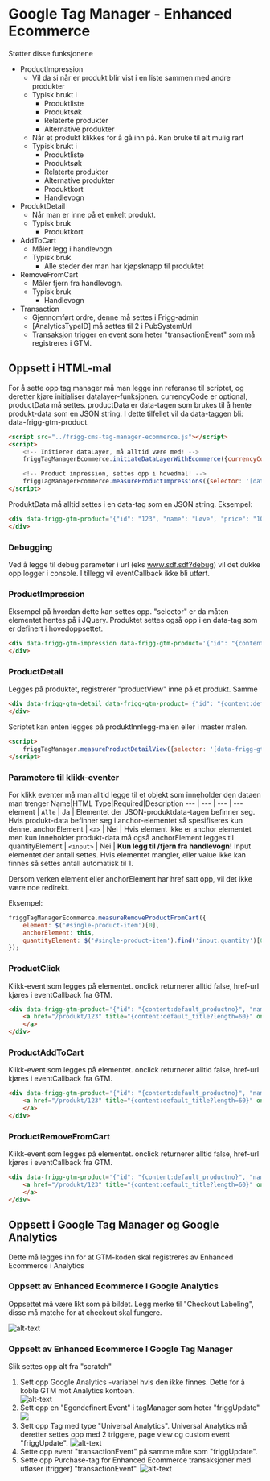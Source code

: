 # Google Tag Manager - Enhanced Ecommerce #

Støtter disse funksjonene
- ProductImpression 
    - Vil da si når er produkt blir vist i en liste sammen med andre produkter
    - Typisk brukt i
        - Produktliste
        - Produktsøk
        - Relaterte produkter
        - Alternative produkter
    - Når et produkt klikkes for å gå inn på. Kan bruke til alt mulig rart
    - Typisk brukt i
        - Produktliste
        - Produktsøk
        - Relaterte produkter
        - Alternative produkter
        - Produktkort
        - Handlevogn
- ProduktDetail
    - Når man er inne på et enkelt produkt.
    - Typisk bruk
        - Produktkort
- AddToCart
    - Måler legg i handlevogn
    - Typisk bruk
        - Alle steder der man har kjøpsknapp til produktet
- RemoveFromCart
    - Måler fjern fra handlevogn.
    - Typisk bruk
        - Handlevogn
- Transaction
    - Gjennomført ordre, denne må settes i Frigg-admin
    - [AnalyticsTypeID] må settes til 2 i PubSystemUrl
    - Transaksjon trigger en event som heter "transactionEvent" som må registreres i GTM.

## Oppsett i HTML-mal ##
For å sette opp tag manager må man legge inn referanse til scriptet, og deretter kjøre initialiser datalayer-funksjonen.
currencyCode er optional, productData må settes. productData er data-tagen som brukes til å hente produkt-data som en JSON string. I dette tilfellet vil da data-taggen bli: data-frigg-gtm-product.
```html
<script src="../frigg-cms-tag-manager-ecommerce.js"></script>
<script>
    <!-- Initierer dataLayer, må alltid være med! -->
    friggTagManagerEcommerce.initiateDataLayerWithEcommerce({currencyCode: 'NOK', productData: 'friggGtmProduct'});

    <!-- Product impression, settes opp i hovedmal! -->
    friggTagManagerEcommerce.measureProductImpressions({selector: '[data-frigg-gtm-impression]'});
</script>
```

ProduktData må alltid settes i en data-tag som en JSON string. Eksempel:
```html
<div data-frigg-gtm-product='{"id": "123", "name": "Løve", "price": "100.00", "brand": "Afrika", "category": "Dyr", "variant": "Hann", "list": "Produktsøk"}'>
</div>
```

### Debugging ###
Ved å legge til debug parameter i url (eks www.sdf.sdf?debug) vil det dukke opp logger i console. I tillegg vil eventCallback ikke bli utført.

### ProductImpression ###
Eksempel på hvordan dette kan settes opp. "selector" er da måten elementet hentes på i JQuery. Produktet settes også opp i en data-tag som er definert i hovedoppsettet.
```html
<div data-frigg-gtm-impression data-frigg-gtm-product='{"id": "{content:default_productno}", "name": "{content:default_title}", "price": "{insert:netpricecleanhtml}", "brand": "", "category": "", "variant": "", "list": "Produktsøk"}'>
</div>
```

### ProductDetail ###
Legges på produktet, registrerer "productView" inne på et produkt.
Samme 
```html
<div data-frigg-gtm-detail data-frigg-gtm-product='{"id": "{content:default_productno}", "name": "{content:default_title}", "price": "{insert:netpricecleanhtml}", "brand": "", "category": "", "variant": "", "list": "Produktsøk"}'>
</div>
```

Scriptet kan enten legges på produktInnlegg-malen eller i master malen.
```html
<script>
    friggTagManager.measureProductDetailView({selector: '[data-frigg-gtm-detail]'});
</script>
```

### Parametere til klikk-eventer ###
For klikk eventer må man alltid legge til et objekt som inneholder den dataen man trenger
Name|HTML Type|Required|Description
--- | --- | --- | ---
element | `Alle` | Ja | Elementet der JSON-produktdata-tagen befinner seg. Hvis produkt-data befinner seg i anchor-elementet så spesifiseres kun denne.
anchorElement | `<a>` | Nei | Hvis element ikke er anchor elementet men kun inneholder produkt-data må også anchorElement legges til
quantityElement | `<input>` | Nei | **Kun legg til /fjern fra handlevogn!** Input elementet der antall settes. Hvis elementet mangler, eller value ikke kan finnes så settes antall automatisk til 1.

Dersom verken element eller anchorElement har href satt opp, vil det ikke være noe redirekt.

Eksempel: 
```javascript
friggTagManagerEcommerce.measureRemoveProductFromCart({
    element: $('#single-product-item')[0], 
    anchorElement: this, 
    quantityElement: $('#single-product-item').find('input.quantity')[0]
});
```

### ProductClick ###
Klikk-event som legges på elementet. onclick returnerer alltid false, href-url kjøres i eventCallback fra GTM. 

```html
<div data-frigg-gtm-product='{"id": "{content:default_productno}", "name": "{content:default_title}", "price": "{insert:netpricecleanhtml}", "brand": "", "category": "", "variant": ""'>
    <a href="/produkt/123" title="{content:default_title?length=60}" onclick="return friggTagManagerEcommerce.measureProductClick({element: this.parentElement, anchorElement: this})">
    </a>
</div>
```

### ProductAddToCart ##
Klikk-event som legges på elementet. onclick returnerer alltid false, href-url kjøres i eventCallback fra GTM. 

```html
<div data-frigg-gtm-product='{"id": "{content:default_productno}", "name": "{content:default_title}", "price": "{insert:netpricecleanhtml}", "brand": "", "category": "", "variant": ""'>
    <a href="/produkt/123" title="{content:default_title?length=60}" onclick="return friggTagManagerEcommerce.measureaddProductToCart({element: this.parentElement, anchorElement: this, quantityElement: this.parentElement.children[2]})">
    </a>
</div>
```

### ProductRemoveFromCart ###
Klikk-event som legges på elementet. onclick returnerer alltid false, href-url kjøres i eventCallback fra GTM. 

```html
<div data-frigg-gtm-product='{"id": "{content:default_productno}", "name": "{content:default_title}", "price": "{insert:netpricecleanhtml}", "brand": "", "category": "", "variant": ""'>
    <a href="/produkt/123" title="{content:default_title?length=60}" onclick="return friggTagManagerEcommerce.measureRemoveProductFromCart({element: this.parentElement, anchorElement: this, quantityElement: this.parentElement.children[1]});">
    </a>
</div>
```

## Oppsett i Google Tag Manager og Google Analytics ##
Dette må legges inn for at GTM-koden skal registreres av Enhanced Ecommerce i Analytics

### Oppsett av Enhanced Ecommerce I Google Analytics ###
Oppsettet må være likt som på bildet. Legg merke til "Checkout Labeling", disse må matche for at checkout skal fungere.

![alt-text](https://image.ibb.co/euT9tm/enhanced_ecommerce_google_settings.png)

### Oppsett av Enhanced Ecommerce I Google Tag Manager ###


Slik settes opp alt fra "scratch"
1. Sett opp Google Analytics -variabel hvis den ikke finnes. Dette for å koble GTM mot Analytics kontoen.     
![alt-text](https://image.prntscr.com/image/CzB_5N6QQv28GQs8aOYQHw.png)   
2. Sett opp en "Egendefinert Event" i tagManager som heter "friggUpdate" ![](https://image.prntscr.com/image/LXVEnsLJTbWHHjP9kVh5aw.png)
3. Sett opp Tag med type "Universal Analytics". Universal Analytics må deretter settes opp med 2 triggere, page view og custom event "friggUpdate".
![alt-text](https://image.prntscr.com/image/6tvbYbz2Q7_jBn1r2Wzy2Q.png)
4. Sette opp event "transactionEvent" på samme måte som "friggUpdate".
5. Sette opp Purchase-tag for Enhanced Ecommerce transaksjoner med utløser (trigger) "transactionEvent".
![alt-text](https://image.prntscr.com/image/IZMtLl8VSSOeX2ZzPli4kg.png)



